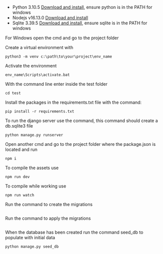 * Python 3.10.5 [Download and install](https://www.python.org/downloads/), ensure python is in the PATH for windows
* Nodejs v16.13.0 [Download and install](https://nodejs.org/ru/blog/release/v16.13.0/)
* Sqlite 3.39.5 [Download and install](https://www.sqlite.org/download.html), ensure sqlite is in the PATH for windows

For Windows open the cmd and go to the project folder

Create a virtual environment with 
```
python3 -m venv c:\path\to\your\project\env_name
```

Activate the environment
```
env_name\Scripts\activate.bat
```

With the command line enter inside the test folder 
```
cd test
```

Install the packages in the requirements.txt file with the command:
```
pip install -r requirements.txt
```

To run the django server use the command, this command should create a db.sqlite3 file
```
python manage.py runserver
```

Open another cmd and go to the project folder where the package.json is located and run
```
npm i
```

To compile the assets use
```
npm run dev
```

To compile while working use
```
npm run watch
```

Run the command to create the migrations
```

```

Run the command to apply the migrations
```

```

When the database has been created run the command seed_db to populate with initial data
```
python manage.py seed_db
```
